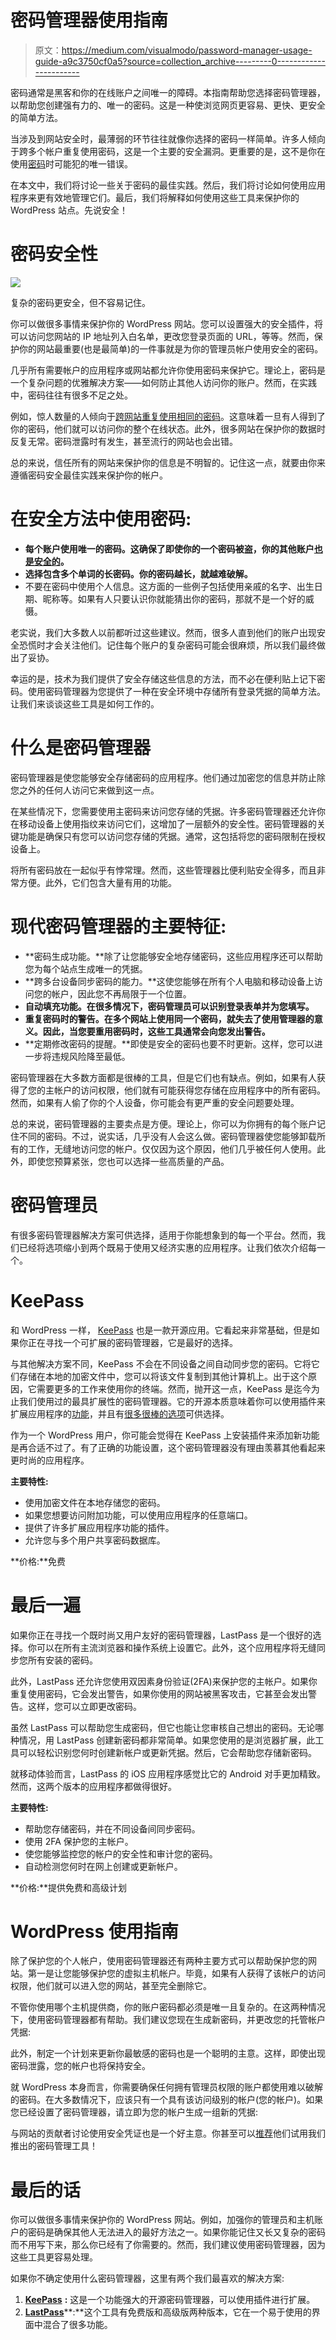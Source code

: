 # 密码管理器使用指南

> 原文：<https://medium.com/visualmodo/password-manager-usage-guide-a9c3750cf0a5?source=collection_archive---------0----------------------->

密码通常是黑客和你的在线账户之间唯一的障碍。本指南帮助您选择密码管理器，以帮助您创建强有力的、唯一的密码。这是一种使浏览网页更容易、更快、更安全的简单方法。

当涉及到网站安全时，最薄弱的环节往往就像你选择的密码一样简单。许多人倾向于跨多个帐户重复使用密码，这是一个主要的安全漏洞。更重要的是，这不是你在使用[密码](https://visualmodo.com/)时可能犯的唯一错误。

在本文中，我们将讨论一些关于密码的最佳实践。然后，我们将讨论如何使用应用程序来更有效地管理它们。最后，我们将解释如何使用这些工具来保护你的 WordPress 站点。先说安全！

# 密码安全性

![](img/effe02aef602cfd42a2209324c7162c1.png)

复杂的密码更安全，但不容易记住。

你可以做很多事情来保护你的 WordPress 网站。您可以设置强大的安全插件，将可以访问您网站的 IP 地址列入白名单，更改您登录页面的 URL，等等。然而，保护你的网站最重要(也是最简单)的一件事就是为你的管理员帐户使用安全的密码。

几乎所有需要帐户的应用程序或网站都允许你使用密码来保护它。理论上，密码是一个复杂问题的优雅解决方案——如何防止其他人访问你的账户。然而，在实践中，密码往往有很多不足之处。

例如，惊人数量的人倾向于[跨网站重复使用相同的密码](https://mashable.com/2017/02/28/passwords-reuse-study-keeper-security/)。这意味着一旦有人得到了你的密码，他们就可以访问你的整个在线状态。此外，很多网站在保护你的数据时反复无常。密码泄露时有发生，甚至流行的网站也会出错。

总的来说，信任所有的网站来保护你的信息是不明智的。记住这一点，就要由你来遵循密码安全最佳实践来保护你的帐户。

# 在安全方法中使用密码:

*   **每个账户使用唯一的密码。这确保了即使你的一个密码被盗，你的其他账户[也是安全的](https://www.macworld.com/article/2950226/security/why-a-strong-password-doesnt-help-as-much-as-a-unique-one.html)。**
*   **选择包含多个单词的长密码。你的密码越长，就越难破解。**
*   不要在密码中使用个人信息。这方面的一些例子包括使用亲戚的名字、出生日期、昵称等。如果有人只要认识你就能猜出你的密码，那就不是一个好的威慑。

老实说，我们大多数人以前都听过这些建议。然而，很多人直到他们的账户出现安全恐慌时才会关注他们。记住每个账户的复杂密码可能会很麻烦，所以我们最终做出了妥协。

幸运的是，技术为我们提供了安全存储这些信息的方法，而不必在便利贴上记下密码。使用密码管理器为您提供了一种在安全环境中存储所有登录凭据的简单方法。让我们来谈谈这些工具是如何工作的。

# 什么是密码管理器

密码管理器是使您能够安全存储密码的应用程序。他们通过加密您的信息并防止除您之外的任何人访问它来做到这一点。

在某些情况下，您需要使用主密码来访问您存储的凭据。许多密码管理器还允许你在移动设备上使用指纹来访问它们，这增加了一层额外的安全性。密码管理器的关键功能是确保只有您可以访问您存储的凭据。通常，这包括将您的密码限制在授权设备上。

将所有密码放在一起似乎有悖常理。然而，这些管理器比便利贴安全得多，而且非常方便。此外，它们包含大量有用的功能。

# 现代密码管理器的主要特征:

*   **密码生成功能。**除了让您能够安全地存储密码，这些应用程序还可以帮助您为每个站点生成唯一的凭据。
*   **跨多台设备同步密码的能力。**这使您能够在所有个人电脑和移动设备上访问您的帐户，因此您不再局限于一个位置。
*   **自动填充功能。在很多情况下，密码管理员可以识别登录表单并为您填写。**
*   **重复密码时的警告。在多个网站上使用同一个密码，就失去了使用管理器的意义。因此，当您要重用密码时，这些工具通常会向您发出警告。**
*   **定期修改密码的提醒。**即使是安全的密码也要不时更新。这样，您可以进一步将违规风险降至最低。

密码管理器在大多数方面都是很棒的工具，但是它们也有缺点。例如，如果有人获得了您的主帐户的访问权限，他们就有可能获得您存储在应用程序中的所有密码。然而，如果有人偷了你的个人设备，你可能会有更严重的安全问题要处理。

总的来说，密码管理器的主要卖点是方便。理论上，你可以为你拥有的每个账户记住不同的密码。不过，说实话，几乎没有人会这么做。密码管理器使您能够卸载所有的工作，无缝地访问您的帐户。仅仅因为这个原因，他们几乎被任何人使用。此外，即使您预算紧张，您也可以选择一些高质量的产品。

# 密码管理员

有很多密码管理器解决方案可供选择，适用于你能想象到的每一个平台。然而，我们已经将选项缩小到两个既易于使用又经济实惠的应用程序。让我们依次介绍每一个。

# KeePass

和 WordPress 一样， [KeePass](https://keepass.info/) 也是一款开源应用。它看起来非常基础，但是如果你正在寻找一个可扩展的密码管理器，它是最好的选择。

与其他解决方案不同，KeePass 不会在不同设备之间自动同步您的密码。它将它们存储在本地的加密文件中，您可以将该文件复制到其他计算机上。出于这个原因，它需要更多的工作来使用你的终端。然而，抛开这一点，KeePass 是迄今为止我们使用过的最具扩展性的密码管理器。它的开源本质意味着你可以使用插件来扩展应用程序的[功能](https://visualmodo.com/blog/)，并且有[很多很棒的选项](https://keepass.info/plugins.html)可供选择。

作为一个 WordPress 用户，你可能会觉得在 KeePass 上安装插件来添加新功能是再合适不过了。有了正确的功能设置，这个密码管理器没有理由羡慕其他看起来更时尚的应用程序。

**主要特性:**

*   使用加密文件在本地存储您的密码。
*   如果您想要访问附加功能，可以使用应用程序的任意端口。
*   提供了许多扩展应用程序功能的插件。
*   允许您与多个用户共享密码数据库。

**价格:**免费

# 最后一遍

如果你正在寻找一个既时尚又用户友好的密码管理器，LastPass 是一个很好的选择。你可以在所有主流浏览器和操作系统上设置它。此外，这个应用程序将无缝同步您所有安装的密码。

此外，LastPass 还允许您使用双因素身份验证(2FA)来保护您的主帐户。如果你重复使用密码，它会发出警告，如果你使用的网站被黑客攻击，它甚至会发出警告。这样，您可以立即更改密码。

虽然 LastPass 可以帮助您生成密码，但它也能让您审核自己想出的密码。无论哪种情况，用 LastPass 创建新密码都非常简单。如果您使用的是浏览器扩展，此工具可以轻松识别您何时创建新帐户或更新凭据。然后，它会帮助您存储新密码。

就移动体验而言，LastPass 的 iOS 应用程序感觉比它的 Android 对手更加精致。然而，这两个版本的应用程序都做得很好。

**主要特性:**

*   帮助您存储密码，并在不同设备间同步密码。
*   使用 2FA 保护您的主帐户。
*   使您能够监控您的帐户的安全性和审计您的密码。
*   自动检测您何时在网上创建或更新帐户。

**价格:**提供免费和高级计划

# WordPress 使用指南

除了保护您的个人帐户，使用密码管理器还有两种主要方式可以帮助保护您的网站。第一是让您能够保护您的虚拟主机帐户。毕竟，如果有人获得了该帐户的访问权限，他们就可以进入您的网站，甚至完全删除它。

不管你使用哪个主机提供商，你的账户密码都必须是唯一且复杂的。在这两种情况下，使用密码管理器都有帮助。我们建议您现在生成新密码，并更改您的托管帐户凭据:

此外，制定一个计划来更新你最敏感的密码也是一个聪明的主意。这样，即使出现密码泄露，您的帐户也将保持安全。

就 WordPress 本身而言，你需要确保任何拥有管理员权限的账户都使用难以破解的密码。在大多数情况下，应该只有一个具有该访问级别的帐户(您的帐户)。如果您已经设置了密码管理器，请立即为您的帐户生成一组新的凭据:

与网站的贡献者讨论使用安全凭证也是一个好主意。你甚至可以[推荐](https://visualmodo.com/wordpress-themes/)他们试用我们推出的密码管理工具！

# 最后的话

你可以做很多事情来保护你的 WordPress 网站。例如，加强你的管理员和主机账户的密码是确保其他人无法进入的最好方法之一。如果你能记住又长又复杂的密码而不用写下来，那么你已经有了你需要的。然而，我们建议使用密码管理器，因为这些工具更容易处理。

如果你不确定使用什么密码管理器，这里有两个我们最喜欢的解决方案:

1.  [**KeePass**](https://keepass.info/) **:** 这是一个功能强大的开源密码管理器，可以使用插件进行扩展。
2.  [**LastPass**](https://www.lastpass.com/)**:**这个工具有免费版和高级版两种版本，它在一个易于使用的界面中混合了很多功能。